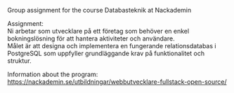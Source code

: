 Group assignment for the course Databasteknik at Nackademin

Assignment:  
Ni arbetar som utvecklare på ett företag som behöver en enkel bokningslösning för att hantera aktiviteter och användare.  
Målet är att designa och implementera en fungerande relationsdatabas i PostgreSQL som uppfyller grundläggande krav på funktionalitet och struktur. 

Information about the program:  
https://nackademin.se/utbildningar/webbutvecklare-fullstack-open-source/
